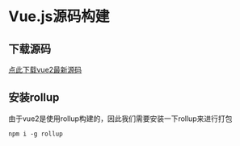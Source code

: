 # Vue.js源码构建

## 下载源码

[点此下载vue2最新源码](https://github.com/vuejs/vue.git)

## 安装rollup

由于vue2是使用rollup构建的，因此我们需要安装一下rollup来进行打包

`npm i -g rollup`